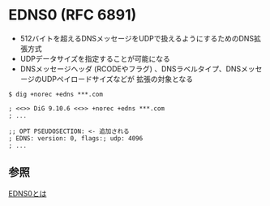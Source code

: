 # EDNS0 (RFC 6891)
- 512バイトを超えるDNSメッセージをUDPで扱えるようにするためのDNS拡張方式
- UDPデータサイズを指定することが可能になる
- DNSメッセージヘッダ (RCODEやフラグ) 、DNSラベルタイプ、DNSメッセージのUDPペイロードサイズなどが
  拡張の対象となる

```
$ dig +norec +edns ***.com

; <<>> DiG 9.10.6 <<>> +norec +edns ***.com
; ...

;; OPT PSEUDOSECTION: <- 追加される
; EDNS: version: 0, flags:; udp: 4096
; ...
```

## 参照
[EDNS0とは](https://www.nic.ad.jp/ja/basics/terms/edns0.html)
